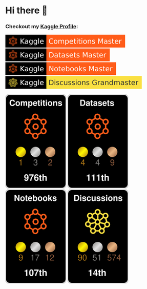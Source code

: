 # Hi there 👋

### Checkout my [Kaggle Profile](https://www.kaggle.com/alejopaullier):

![](./kaggle-badges/CompetitionsRank/flat-square-black.svg) ![](./kaggle-badges/DatasetsRank/flat-square-black.svg) ![](./kaggle-badges/NotebooksRank/flat-square-black.svg) ![](./kaggle-badges/DiscussionsRank/flat-square-black.svg)

![](./kaggle-plates/Competitions/black.svg) ![](./kaggle-plates/Datasets/black.svg) ![](./kaggle-plates/Notebooks/black.svg) ![](./kaggle-plates/Discussions/black.svg)
